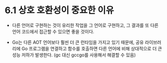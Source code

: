# 6.1 상호 호환성이 중요한 이유

- 다른 언어로 구현하는 것이 유리한 작업을 그 언어로 구현하고, 그 결과를 또 다른 언어 코드에서 접근할 수 있으면 좋을 것이다.

- Go는 다른 AOT 언어보다 훨씬 더 큰 런타임을 가지고 있기 때문에, 공유 라이브러리에 Go 프로그램을 연결하고 함수를 호출하면 다른 언어에 비해 상대적으로 더 큰 성능 저하가 발생한다. (gc 대신 gccgo를 사용해서 해결할 수 있음)